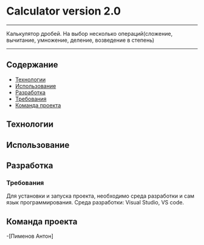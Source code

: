 # Calculator version 2.0
***
Калькулятор дробей. На выбор несколько операций(сложение, вычитание, умножение, деление, возведение в степень)
***
## Содержание
- [Технологии](#технологии)
- [Использование](#contributing)
- [Разработка](#разработка)
- [Требования](#требования)
- [Команда проекта](#команда-проекта)


## Технологии


## Использование


## Разработка

### Требования
Для установки и запуска проекта, необходимо среда разработки и сам язык программирования.
Среда разработки: Visual Studio, VS code.




## Команда проекта
-[Пименов Антон]
